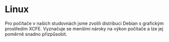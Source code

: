 # Linux

Pro počítače v našich studovnách jsme zvolili distribuci Debian s grafickým prostředím XCFE.
Vyznačuje se menšími nároky na výkon počítače a lze jej poměrně snadno přizpůsobit.